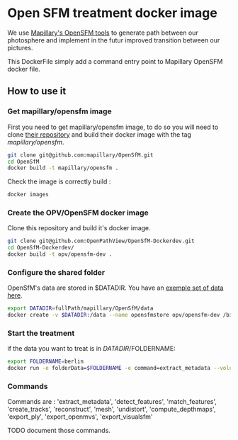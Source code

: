 # Open SFM treatment docker image
We use [Mapillary's OpenSFM tools](https://github.com/mapillary/OpenSfM) to generate path between our photosphere and implement in the futur improved transition between our pictures.

This DockerFile simply add a command entry point to Mapillary OpenSFM docker file.

## How to use it

### Get mapillary/opensfm image
First you need to get mapillary/opensfm image, to do so you will need to clone [their repository](https://github.com/mapillary/OpenSfM) and build their docker image with the tag *mapillary/opensfm*.
```bash
git clone git@github.com:mapillary/OpenSfM.git
cd OpenSfM
docker build -t mapillary/opensfm .
```

Check the image is correctly build :
```bash
docker images
```

### Create the OPV/OpenSFM docker image

Clone this repository and build it's docker image.
```bash
git clone git@github.com:OpenPathView/OpenSfM-Dockerdev.git
cd OpenSfM-Dockerdev/
docker build -t opv/opensfm-dev .
```

### Configure the shared folder

OpenSfM's data are stored in $DATADIR. You have an [exemple set of data here](https://github.com/mapillary/OpenSfM/tree/master/data).

```bash
export DATADIR=fullPath/mapillary/OpenSfM/data
docker create -v $DATADIR:/data --name opensfmstore opv/opensfm-dev /bin/true
```

### Start the treatment

if the data you want to treat is in $DATADIR/$FOLDERNAME:

```bash
export FOLDERNAME=berlin
docker run -e folderData=$FOLDERNAME -e command=extract_metadata --volumes-from opensfmstore opv/opensfm-dev
```

### Commands
Commands are : 'extract_metadata', 'detect_features', 'match_features', 'create_tracks', 'reconstruct', 'mesh', 'undistort', 'compute_depthmaps', 'export_ply', 'export_openmvs', 'export_visualsfm'

TODO document those commands.

